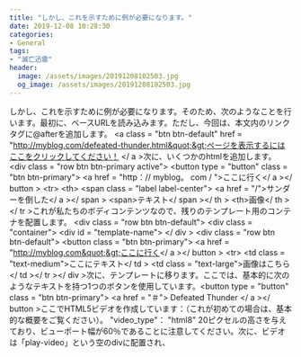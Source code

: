 ```yaml
---
title: "しかし、これを示すために例が必要になります。"
date: 2019-12-08 10:28:30
categories:
- General
tags:
- "滅亡迅雷"
header:
  image: /assets/images/20191208102503.jpg
  og_image: /assets/images/20191208102503.jpg
---
```


しかし、これを示すために例が必要になります。そのため、次のようなことを行います。最初に、ベースURLを読み込みます。ただし、今回は、本文内のリンクタグに@afterを追加します。 &lt;a class = &quot;btn btn-default&quot; href = &quot;http://myblog.com/defeated-thunder.html&quot;&gt;ページを表示するにはここをクリックしてください！ </ a >次に、いくつかのhtmlを追加します。&lt;div class = &quot;row btn btn-primary active&quot;&gt; &lt;button type = &quot;button&quot; class = &quot;btn btn-primary&quot;&gt; &lt;a href = &quot;http：// myblog。 com / &quot;&gt;ここに行く</ a ></ button > &lt;tr&gt; &lt;th&gt; &lt;span class = &quot;label label-center&quot;&gt; &lt;a href = &quot;/&quot;&gt;サンダーを倒した</ a ></ span > &lt;span&gt;テキスト</ span ></ th > &lt;th&gt;画像</ th ></ tr >これが私たちのボディコンテンツなので、残りのテンプレート用のコンテナを配置します。 &lt;div class = &quot;row btn btn-default&quot;&gt; &lt;div class = &quot;container&quot;&gt; &lt;div id = &quot;template-name&quot;&gt; </ div > &lt;div class = &quot;row btn btn-default&quot;&gt; &lt;button class = &quot;btn btn-primary&quot;&gt; &lt;a href = &quot;http://myblog.com&quot;&gt;ここに行く</ a ></ button > &lt;tr&gt; <!-- This is the container tag. --> &lt;td class = &quot;text-medium&quot;&gt;ここにテキスト</ td > &lt;td class = &quot;text-large&quot;&gt;画像はこちら</ td ></ tr ></ div >次に、テンプレートに移ります。ここでは、基本的に次のようなテキストを持つ1つのボタンを使用しています。&lt;button type = &quot;button&quot; class = &quot;btn btn-primary&quot;&gt; &lt;a href = &quot;＃&quot;&gt; Defeated Thunder </ a ></ button >ここでHTML5ビデオを作成しています：（これが初めての場合は、基本的な概要をご覧ください）。 &quot;video_type&quot;： &quot;html8&quot; 20ピクセルの高さを与えており、ビューポート幅が60％であることに注意してください。次に、ビデオは「play-video」という空のdivに配置され、
